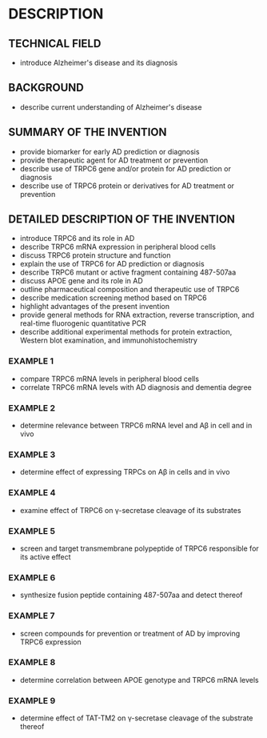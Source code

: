 # DESCRIPTION

## TECHNICAL FIELD

- introduce Alzheimer's disease and its diagnosis

## BACKGROUND

- describe current understanding of Alzheimer's disease

## SUMMARY OF THE INVENTION

- provide biomarker for early AD prediction or diagnosis
- provide therapeutic agent for AD treatment or prevention
- describe use of TRPC6 gene and/or protein for AD prediction or diagnosis
- describe use of TRPC6 protein or derivatives for AD treatment or prevention

## DETAILED DESCRIPTION OF THE INVENTION

- introduce TRPC6 and its role in AD
- describe TRPC6 mRNA expression in peripheral blood cells
- discuss TRPC6 protein structure and function
- explain the use of TRPC6 for AD prediction or diagnosis
- describe TRPC6 mutant or active fragment containing 487-507aa
- discuss APOE gene and its role in AD
- outline pharmaceutical composition and therapeutic use of TRPC6
- describe medication screening method based on TRPC6
- highlight advantages of the present invention
- provide general methods for RNA extraction, reverse transcription, and real-time fluorogenic quantitative PCR
- describe additional experimental methods for protein extraction, Western blot examination, and immunohistochemistry

### EXAMPLE 1

- compare TRPC6 mRNA levels in peripheral blood cells
- correlate TRPC6 mRNA levels with AD diagnosis and dementia degree

### EXAMPLE 2

- determine relevance between TRPC6 mRNA level and Aβ in cell and in vivo

### EXAMPLE 3

- determine effect of expressing TRPCs on Aβ in cells and in vivo

### EXAMPLE 4

- examine effect of TRPC6 on γ-secretase cleavage of its substrates

### EXAMPLE 5

- screen and target transmembrane polypeptide of TRPC6 responsible for its active effect

### EXAMPLE 6

- synthesize fusion peptide containing 487-507aa and detect thereof

### EXAMPLE 7

- screen compounds for prevention or treatment of AD by improving TRPC6 expression

### EXAMPLE 8

- determine correlation between APOE genotype and TRPC6 mRNA levels

### EXAMPLE 9

- determine effect of TAT-TM2 on γ-secretase cleavage of the substrate thereof

